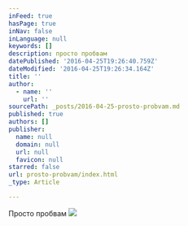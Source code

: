 ```yaml
---
inFeed: true
hasPage: true
inNav: false
inLanguage: null
keywords: []
description: просто пробвам
datePublished: '2016-04-25T19:26:40.759Z'
dateModified: '2016-04-25T19:26:34.164Z'
title: ''
author:
  - name: ''
    url: ''
sourcePath: _posts/2016-04-25-prosto-probvam.md
published: true
authors: []
publisher:
  name: null
  domain: null
  url: null
  favicon: null
starred: false
url: prosto-probvam/index.html
_type: Article

---
```

Просто пробвам ![](https://the-grid-user-content.s3-us-west-2.amazonaws.com/1c0adf4b-2616-41fb-b73f-7b35b38dad44.jpg)
